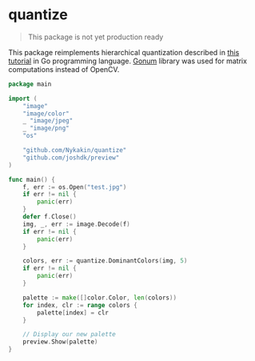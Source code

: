 ﻿# quantize

> This package is not yet production ready

This package reimplements hierarchical quantization described in [this tutorial](http://aishack.in/tutorials/dominant-color/) in Go programming language. [Gonum](https://github.com/gonum/gonum) library was used for matrix computations instead of OpenCV.

```go
package main

import (
    "image"
    "image/color"
    _ "image/jpeg"
    _ "image/png"
    "os"

    "github.com/Nykakin/quantize"
    "github.com/joshdk/preview"
)   

func main() {
    f, err := os.Open("test.jpg")
    if err != nil {
        panic(err)
    }
    defer f.Close()
    img, _, err := image.Decode(f)
    if err != nil {
        panic(err)
    }

    colors, err := quantize.DominantColors(img, 5)
    if err != nil {
        panic(err)
    }    

    palette := make([]color.Color, len(colors))
    for index, clr := range colors {
    	palette[index] = clr
    }

    // Display our new palette
    preview.Show(palette)
}
```
